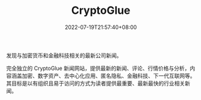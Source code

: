﻿---
weight: 
title: "CryptoGlue"
description: "完全独立的 CryptoGlue 新闻网站，提供最新的新闻、评论、行情价格与分析，内容涵盖加密、数字资产、去中心化应用、匿名隐私、金融科技、下一代互联网等"
date: 2022-07-19T21:57:40+08:00
lastmod: 2022-07-19T16:45:40+08:00
draft: false
authors: ["june"]
featuredImage: "cryptoglue.jpg"
link: "https://www.cryptoglue.com/?ref=1234btc.com"
tags: ["元宇宙资讯","CryptoGlue"]
categories: ["navigation"]
navigation: ["元宇宙资讯"]
lightgallery: true
toc: true
pinned: false
recommend: false
recommend1: false
---
发现与加密货币和金融科技相关的最新公司新闻。

完全独立的 CryptoGlue 新闻网站，提供最新的新闻、评论、行情价格与分析，内容涵盖加密、数字资产、去中心化应用、匿名隐私、金融科技、下一代互联网等。 其目标是以有组织且易于访问的方式为读者提供最重要、最新最快的行业相关新闻。
